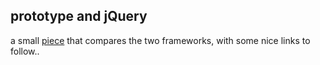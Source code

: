 <article><h2>prototype and jQuery</h2>a small <a href="http://blogs.pathf.com/agileajax/2007/08/jquery-vs-proto.html" title="agile ajax">piece</a> that compares the two frameworks, with some nice links to follow..</article>